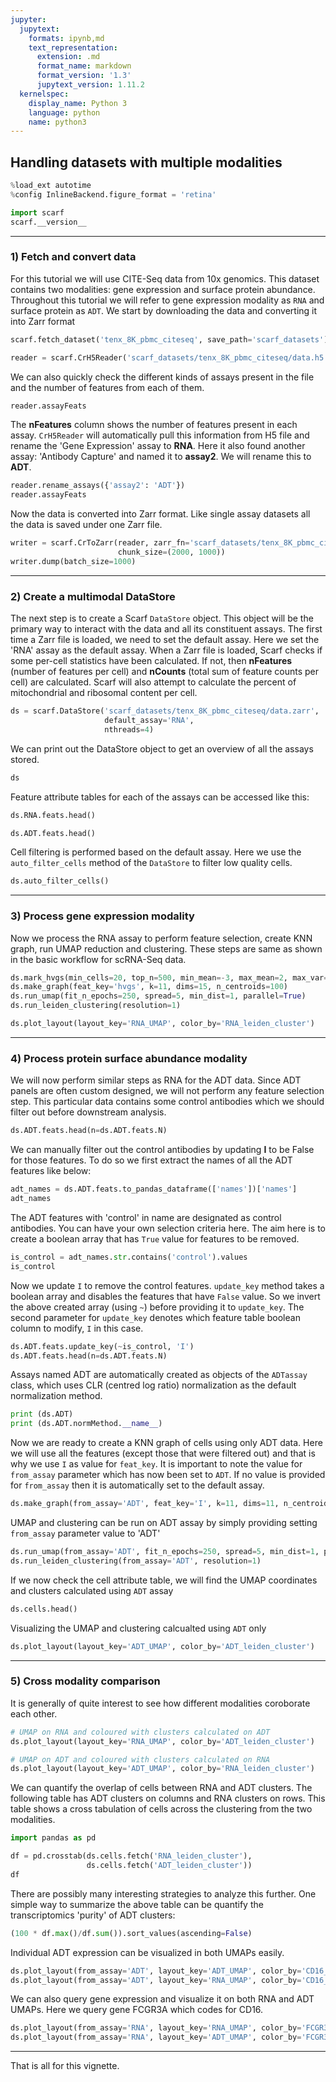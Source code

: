 ```yaml
---
jupyter:
  jupytext:
    formats: ipynb,md
    text_representation:
      extension: .md
      format_name: markdown
      format_version: '1.3'
      jupytext_version: 1.11.2
  kernelspec:
    display_name: Python 3
    language: python
    name: python3
---
```


## Handling datasets with multiple modalities

```python
%load_ext autotime
%config InlineBackend.figure_format = 'retina'

import scarf
scarf.__version__
```

---
### 1) Fetch and convert data

For this tutorial we will use CITE-Seq data from 10x genomics. This dataset contains two modalities: gene expression and surface protein abundance. Throughout this tutorial we will refer to gene expression modality as `RNA` and surface protein as `ADT`. We start by downloading the data and converting it into Zarr format

```python
scarf.fetch_dataset('tenx_8K_pbmc_citeseq', save_path='scarf_datasets')
```

```python
reader = scarf.CrH5Reader('scarf_datasets/tenx_8K_pbmc_citeseq/data.h5', 'rna')
```

We can also quickly check the different kinds of assays present in the file and the number of features from each of them.

```python
reader.assayFeats
```

The **nFeatures** column shows the number of features present in each assay. `CrH5Reader` will automatically pull this information from H5 file and rename the 'Gene Expression' assay to **RNA**. Here it also found another assay: 'Antibody Capture' and named it to **assay2**. We will rename this to **ADT**.

```python
reader.rename_assays({'assay2': 'ADT'})
reader.assayFeats
```

Now the data is converted into Zarr format. Like single assay datasets all the data is saved under one Zarr file.

```python
writer = scarf.CrToZarr(reader, zarr_fn='scarf_datasets/tenx_8K_pbmc_citeseq/data.zarr',
                        chunk_size=(2000, 1000))
writer.dump(batch_size=1000)
```

---
### 2) Create a multimodal DataStore

The next step is to create a Scarf `DataStore` object. This object will be the primary way to interact with the data and all its constituent assays. The first time a Zarr file is loaded, we need to set the default assay. Here we set the 'RNA' assay as the default assay. When a Zarr file is loaded, Scarf checks if some per-cell statistics have been calculated. If not, then **nFeatures** (number of features per cell) and **nCounts** (total sum of feature counts per cell) are calculated. Scarf will also attempt to calculate the percent of mitochondrial and ribosomal content per cell.

```python
ds = scarf.DataStore('scarf_datasets/tenx_8K_pbmc_citeseq/data.zarr',
                     default_assay='RNA',
                     nthreads=4)
```

We can print out the DataStore object to get an overview of all the assays stored.

```python
ds
```

Feature attribute tables for each of the assays can be accessed like this:

```python
ds.RNA.feats.head()
```

```python
ds.ADT.feats.head()
```

Cell filtering is performed based on the default assay. Here we use the `auto_filter_cells` method of the `DataStore` to filter low quality cells.

```python
ds.auto_filter_cells()
```

---
### 3) Process gene expression modality

Now we process the RNA assay to perform feature selection, create KNN graph, run UMAP reduction and clustering. These steps are same as shown in the basic workflow for scRNA-Seq data.

```python
ds.mark_hvgs(min_cells=20, top_n=500, min_mean=-3, max_mean=2, max_var=6)
ds.make_graph(feat_key='hvgs', k=11, dims=15, n_centroids=100)
ds.run_umap(fit_n_epochs=250, spread=5, min_dist=1, parallel=True)
ds.run_leiden_clustering(resolution=1)
```

```python
ds.plot_layout(layout_key='RNA_UMAP', color_by='RNA_leiden_cluster')
```

---
### 4) Process protein surface abundance modality


We will now perform similar steps as RNA for the ADT data. Since ADT panels are often custom designed, we will not perform any feature selection step. This particular data contains some control antibodies which we should filter out before downstream analysis. 

```python
ds.ADT.feats.head(n=ds.ADT.feats.N)
```

We can manually filter out the control antibodies by updating **I** to be False for those features. To do so we first extract the names of all the ADT features like below:

```python
adt_names = ds.ADT.feats.to_pandas_dataframe(['names'])['names']
adt_names
```

The ADT features with 'control' in name are designated as control antibodies. You can have your own selection criteria here. The aim here is to create a boolean array that has `True` value for features to be removed.

```python
is_control = adt_names.str.contains('control').values
is_control
```

Now we update `I` to remove the control features. `update_key` method takes a boolean array and disables the features that have `False` value. So we invert the above created array (using `~`) before providing it to `update_key`. The second parameter for `update_key` denotes which feature table boolean column to modify, `I` in this case.

```python
ds.ADT.feats.update_key(~is_control, 'I')
ds.ADT.feats.head(n=ds.ADT.feats.N)
```

Assays named ADT are automatically created as objects of the `ADTassay` class, which uses CLR (centred log ratio) normalization as the default normalization method.

```python
print (ds.ADT)
print (ds.ADT.normMethod.__name__)
```

Now we are ready to create a KNN graph of cells using only ADT data. Here we will use all the features (except those that were filtered out) and that is why we use `I` as value for `feat_key`. It is important to note the value for `from_assay` parameter which has now been set to `ADT`. If no value is provided for `from_assay` then it is automatically set to the default assay. 

```python
ds.make_graph(from_assay='ADT', feat_key='I', k=11, dims=11, n_centroids=100)
```

UMAP and clustering can be run on ADT assay by simply providing setting `from_assay` parameter value to 'ADT'

```python
ds.run_umap(from_assay='ADT', fit_n_epochs=250, spread=5, min_dist=1, parallel=True)
ds.run_leiden_clustering(from_assay='ADT', resolution=1)
```

If we now check the cell attribute table, we will find the UMAP coordinates and clusters calculated using `ADT` assay

```python
ds.cells.head()
```

Visualizing the UMAP and clustering calcualted using `ADT` only

```python
ds.plot_layout(layout_key='ADT_UMAP', color_by='ADT_leiden_cluster')
```

---
### 5) Cross modality comparison

It is generally of quite interest to see how different modalities coroborate each other.

```python
# UMAP on RNA and coloured with clusters calculated on ADT
ds.plot_layout(layout_key='RNA_UMAP', color_by='ADT_leiden_cluster')
```

```python
# UMAP on ADT and coloured with clusters calculated on RNA
ds.plot_layout(layout_key='ADT_UMAP', color_by='RNA_leiden_cluster')
```

We can quantify the overlap of cells between RNA and ADT clusters. The following table has ADT clusters on columns and RNA clusters on rows. This table shows a cross tabulation of cells across the clustering from the two modalities.

```python
import pandas as pd

df = pd.crosstab(ds.cells.fetch('RNA_leiden_cluster'),
                 ds.cells.fetch('ADT_leiden_cluster'))
df
```

There are possibly many interesting strategies to analyze this further. One simple way to summarize the above table can be quantify the transcriptomics 'purity' of ADT clusters:

```python
(100 * df.max()/df.sum()).sort_values(ascending=False)
```

Individual ADT expression can be visualized in both UMAPs easily.

```python
ds.plot_layout(from_assay='ADT', layout_key='ADT_UMAP', color_by='CD16_TotalSeqB')
ds.plot_layout(from_assay='ADT', layout_key='RNA_UMAP', color_by='CD16_TotalSeqB')
```

We can also query gene expression and visualize it on both RNA and ADT UMAPs. Here we query gene FCGR3A which codes for CD16.

```python
ds.plot_layout(from_assay='RNA', layout_key='RNA_UMAP', color_by='FCGR3A')
ds.plot_layout(from_assay='RNA', layout_key='ADT_UMAP', color_by='FCGR3A')
```

---
That is all for this vignette.
